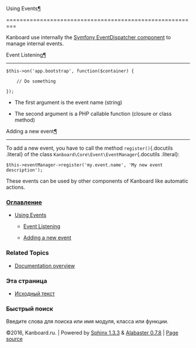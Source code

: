 Using Events[¶](#using-events "Ссылка на этот заголовок")

=========================================================



Kanboard use internally the [Symfony EventDispatcher component](https://symfony.com/doc/2.3/components/event_dispatcher/index.html) to manage internal events.



Event Listening[¶](#event-listening "Ссылка на этот заголовок")

---------------------------------------------------------------



    $this->on('app.bootstrap', function($container) {

        // Do something

    });



-   The first argument is the event name (string)

-   The second argument is a PHP callable function (closure or class method)



Adding a new event[¶](#adding-a-new-event "Ссылка на этот заголовок")

---------------------------------------------------------------------



To add a new event, you have to call the method `register()`{.docutils .literal} of the class `Kanboard\Core\Event\EventManager`{.docutils .literal}:



    $this->eventManager->register('my.event.name', 'My new event description');



These events can be used by other components of Kanboard like automatic actions.



### [Оглавление](index.markdown)



-   [Using Events](#)

    -   [Event Listening](#event-listening)

    -   [Adding a new event](#adding-a-new-event)



### Related Topics



-   [Documentation overview](index.markdown)



### Эта страница



-   [Исходный текст](_sources/plugin-events.txt)



### Быстрый поиск



Введите слова для поиска или имя модуля, класса или функции.



©2016, Kanboard.ru. | Powered by [Sphinx 1.3.3](http://sphinx-doc.org/) & [Alabaster 0.7.8](https://github.com/bitprophet/alabaster) | [Page source](_sources/plugin-events.txt)

